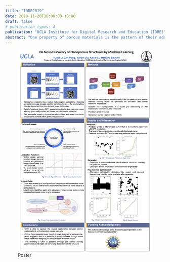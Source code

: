 ```yaml
---
title: "IDRE2019"
date: 2019-11-20T16:00:00-18:00
draft: false
# publication_types: 4
publication: "UCLA Institute for Digital Research and Education (IDRE)"
abstract: "One property of porous materials is the pattern of their adsorption and desorption curves; in various contexts (e.g. carbon capture), properties of a given material's soroption curves (e.g. hysteresis) play a major role in the viability of said material for said purpose. While it is possible to generate sorption curves given a material via experiment or simulation, the reverse -- generating a material structure that produces a given sorption curve -- may be more useful. We accomplish this by first training a CNN to approximate a DFT simulation of the sorption curve, then reversing the architecture and training a generator to output grids representing the structures of porous materials. Since the space of structures has a much higher dimensionality than the space of curves, we augment the input to the generator with a set of latent codes sampled from random noise."
---
```

<figure class="image">
  <img src="IDRE19-Microstructure.png">
  <figcaption>Poster</figcaption>
</figure>